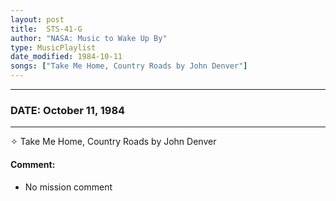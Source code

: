 ```yaml
---
layout: post
title:  STS-41-G
author: "NASA: Music to Wake Up By"
type: MusicPlaylist
date_modified: 1984-10-11
songs: ["Take Me Home, Country Roads by John Denver"]
---
```


----
### DATE: October 11, 1984
----
✧ Take Me Home, Country Roads by John Denver

#### Comment:
* No mission comment



<br/>
<center>
	<a target="_blank"
	   href="https://twitter.com/intent/tweet?hashtags=Space,NASA,Playlist,NASAWakeupCalls,SpaceProgram&text={{ page.author}}, '{{ page.songs.first }}' {{ page.title }}, {{ page.date | date: '%B %d, %Y' }}. {{ site.url }}{{ page.url }}&via=nasawakeupcalls"><i class="fab fa-twitter" alt="Tweet this page" style="font-size: 1.3em;"></i></a>
	&nbsp; 	<i class="fas fa-user-astronaut" style="font-size: 1.5em;"></i> &nbsp;
    <a type="amzn" search="'Take Me Home, Country Roads by John Denver'" category="popular music">
    <i class="fab fa-amazon" style="font-size: 1.3em;"></i></a>
</center>
